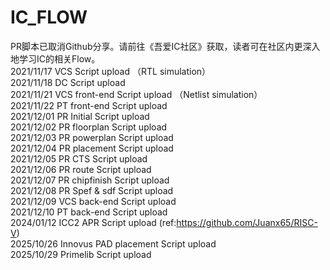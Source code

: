 # IC_FLOW
PR脚本已取消Github分享。请前往《吾爱IC社区》获取，读者可在社区内更深入地学习IC的相关Flow。  
2021/11/17 VCS Script upload （RTL simulation）   
2021/11/18 DC  Script upload  
2021/11/21 VCS front-end Script upload （Netlist simulation）  
2021/11/22 PT  front-end Script upload  
2021/12/01 PR  Initial Script upload  
2021/12/02 PR  floorplan Script upload   
2021/12/03 PR  powerplan Script upload  
2021/12/04 PR  placement Script upload  
2021/12/05 PR  CTS Script upload  
2021/12/06 PR  route Script upload  
2021/12/07 PR  chipfinish Script upload    
2021/12/08 PR  Spef & sdf Script upload  
2021/12/09 VCS back-end Script upload  
2021/12/10 PT  back-end Script upload  
2024/01/12 ICC2 APR Script upload (ref:https://github.com/Juanx65/RISC-V)  
2025/10/26 Innovus PAD placement Script upload  
2025/10/29 Primelib Script upload

